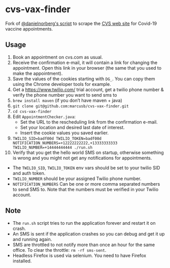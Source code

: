 # cvs-vax-finder

Fork of [@danielnorberg's script](https://github.com/danielnorberg/konsulatet)
to scrape the [CVS web site](https://www.cvs.com) for Covid-19 vaccine appointments.

## Usage

1. Book an appointment on cvs.com as usual.
2. Receive the confirmation e-mail, it will contain a link for changing the appointment. Open this link in your browser (the same that you used to make the appointment).
3. Save the values of the cookies starting with `DG_`. You can copy them using the Chrome developer tools for example.
4. Get a https://www.twilio.com/ trial account, get a twilio phone number & verify the phone number
   you want to send sms to
5. `brew install maven` (if you don’t have maven + java)
6. `git clone git@github.com:marcusb/cvs-vax-finder.git`
7. `cd cvs-vax-finder`
8. Edit `AppointmentChecker.java`:
   * Set the URL to the rescheduling link from the confirmation e-mail.
   * Set your location and desired last date of interest.
   * Insert the cookie values you saved earlier.
9. `TWILIO_SID=badf00d TWILIO_TOKEN=badf00d NOTIFICATION_NUMBERS=+12222222222,+13333333333 TWILIO_NUMBER=+14444444444 ./run.sh`
10. Verify that you get the hello world SMS on startup, otherwise something is wrong and you might
    not get any notifications for appointments.

* The `TWILIO_SID`, `TWILIO_TOKEN` env vars should be set to your twilio SID and auth token.
* `TWILIO_NUMBER` should be your assigned Twilio phone number.
* `NOTIFICATION_NUMBERS` Can be one or more comma separated numbers to send SMS to. Note that the
  numbers must be verified in your Twilio account.

## Note

* The `run.sh` script tries to run the application forever and restart it on crash.
* An SMS is sent if the application crashes so you can debug and get it up and running again.
* SMS are throttled to not notify more than once an hour for the same office. To clear the
  throttle: `rm -rf sms-sent`.
* Headless Firefox is used via selenium. You need to have Firefox installed.
